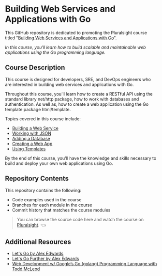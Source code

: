 # Building Web Services and Applications with Go

This GitHub repository is dedicated to promoting the Pluralsight course titled "[Building Web Services and Applications with Go](https://www.pluralsight.com/courses/go-building-web-services-applications)". 

*In this course, you'll learn how to build scalable and maintainable web applications using the Go programming language.*

## Course Description

This course is designed for developers, SRE, and DevOps engineers who are interested in building web services and applications with Go. 

Throughout this course, you'll learn how to create a RESTful API using the standard library net/http package, how to work with databases and authentication. As well as, how to create a web application using the Go template package html/template.

Topics covered in this course include:

- [Building a Web Service](https://github.com/Duffney/go-building-web-services-applications/tree/02-build-a-web-service)
- [Working with JSON](https://github.com/Duffney/go-building-web-services-applications/tree/03-working-with-json)
- [Adding a Database](https://github.com/Duffney/go-building-web-services-applications/tree/04-adding-a-database)
- [Creating a Web App](https://github.com/Duffney/go-building-web-services-applications/tree/05-creating-a-web-app)
- [Using Templates](https://github.com/Duffney/go-building-web-services-applications/tree/06-using-templates)

By the end of this course, you'll have the knowledge and skills necessary to build and deploy your own web applications using Go.

## Repository Contents

This repository contains the following:

- Code examples used in the course
- Branches for each module in the course
- Commit history that matches the course modules


> You can browse the source code here and watch the course on [Pluralsight](https://www.pluralsight.com/courses/go-building-web-services-applications). 👈

## Additional Resources

- [Let's Go by Alex Edwards](https://lets-go.alexedwards.net/)
- [Let's Go Further by Alex Edwards](https://lets-go-further.alexedwards.net/)
- [Web Development w/ Google’s Go (golang) Programming Language with Todd McLeod](https://www.udemy.com/share/1022eC3@HGNszijh2H7xE0osoWjlLfBHvCRaWz-RUaD26EHDi2kfM7xhBweXJyhp8fBEb_GO/)
